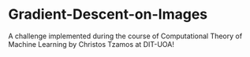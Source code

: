 # Gradient-Descent-on-Images
A challenge implemented during the course of Computational Theory of  Machine Learning by Christos Tzamos at DIT-UOA!
